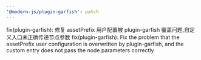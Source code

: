 ```yaml
---
'@modern-js/plugin-garfish': patch
---
```


fix(plugin-garfish): 修复 assetPrefix 用户配置被 plugin-garfish 覆盖问题,自定义入口未正确传递节点参数
fix(plugin-garfish): Fix the problem that the assetPrefix user configuration is overwritten by plugin-garfish, and the custom entry does not pass the node parameters correctly
